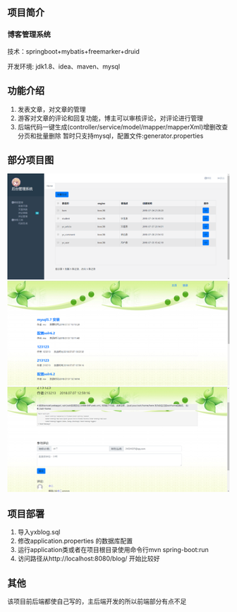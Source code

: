 ## 项目简介

### 博客管理系统

技术：springboot+mybatis+freemarker+druid

开发环境: jdk1.8、idea、maven、mysql

## 功能介绍
1.  发表文章，对文章的管理
2.  游客对文章的评论和回复功能，博主可以审核评论，对评论进行管理
3.  后端代码一键生成(controller/service/model/mapper/mapperXml)增删改查分页和批量删除
暂时只支持mysql，配置文件:generator.properties

## 部分项目图
![Image text](https://github.com/dreamlandfeeling/blog/blob/master/img-folder/admin.png)
![Image text](https://github.com/dreamlandfeeling/blog/blob/master/img-folder/blog.png)
![Image text](https://github.com/dreamlandfeeling/blog/blob/master/img-folder/blog_article.png)

## 项目部署
1.	导入yxblog.sql
2.	修改application.properties 的数据库配置
3.	运行application类或者在项目根目录使用命令行mvn spring-boot:run
4.	访问路径从http://localhost:8080/blog/  开始比较好

   

## 其他
该项目前后端都使自己写的，主后端开发的所以前端部分有点不足
